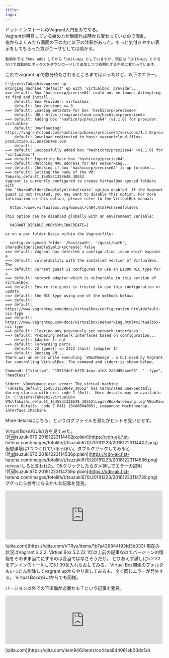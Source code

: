 ```yaml
---
title: 
tags: 
---
```

ドットインストールのVagrant入門をみてやる。  
Vagrantが用意している始め方が動画作成時から変わっていたので混乱。  
後からよくみたら画面の下の方に以下の注釈があった。もっと気付きやすい表示をしてもらった方がユーザとしては助かる。

    
    
    動画中では「box add」してから「init→up」としていますが、現在は「init→up」とするだけで自動的にボックスをダウンロードして追加しつつ初期化する手順に変わっています。

これでvagrant upで数分待たされるところまではいったけど、以下のエラー。

    
    
    C:\Users\Takashi>vagrant up
    Bringing machine 'default' up with 'virtualbox' provider...
    ==> default: Box 'hashicorp/precise64' could not be found. Attempting to find and install...
        default: Box Provider: virtualbox
        default: Box Version: >= 0
    ==> default: Loading metadata for box 'hashicorp/precise64'
        default: URL: https://vagrantcloud.com/hashicorp/precise64
    ==> default: Adding box 'hashicorp/precise64' (v1.1.0) for provider: virtualbox
        default: Downloading: https://vagrantcloud.com/hashicorp/boxes/precise64/versions/1.1.0/providers/virtualbox.box
        default: Download redirected to host: vagrantcloud-files-production.s3.amazonaws.com
        default:
    ==> default: Successfully added box 'hashicorp/precise64' (v1.1.0) for 'virtualbox'!
    ==> default: Importing base box 'hashicorp/precise64'...
    ==> default: Matching MAC address for NAT networking...
    ==> default: Checking if box 'hashicorp/precise64' is up to date...
    ==> default: Setting the name of the VM: Takashi_default_1545531328648_30552
    Vagrant is currently configured to create VirtualBox synced folders with
    the `SharedFoldersEnableSymlinksCreate` option enabled. If the Vagrant
    guest is not trusted, you may want to disable this option. For more
    information on this option, please refer to the VirtualBox manual:
    
      https://www.virtualbox.org/manual/ch04.html#sharedfolders
    
    This option can be disabled globally with an environment variable:
    
      VAGRANT_DISABLE_VBOXSYMLINKCREATE=1
    
    or on a per folder basis within the Vagrantfile:
    
      config.vm.synced_folder '/host/path', '/guest/path', SharedFoldersEnableSymlinksCreate: false
    ==> default: Vagrant has detected a configuration issue which exposes a
    ==> default: vulnerability with the installed version of VirtualBox. The
    ==> default: current guest is configured to use an E1000 NIC type for a
    ==> default: network adapter which is vulnerable in this version of VirtualBox.
    ==> default: Ensure the guest is trusted to use this configuration or update
    ==> default: the NIC type using one of the methods below:
    ==> default:
    ==> default:   https://www.vagrantup.com/docs/virtualbox/configuration.html#default-nic-type
    ==> default:   https://www.vagrantup.com/docs/virtualbox/networking.html#virtualbox-nic-type
    ==> default: Clearing any previously set network interfaces...
    ==> default: Preparing network interfaces based on configuration...
        default: Adapter 1: nat
    ==> default: Forwarding ports...
        default: 22 (guest) => 2222 (host) (adapter 1)
    ==> default: Booting VM...
    There was an error while executing `VBoxManage`, a CLI used by Vagrant
    for controlling VirtualBox. The command and stderr is shown below.
    
    Command: ["startvm", "1551fde7-b270-4eaa-afe8-2a2dd5e4ee93", "--type", "headless"]
    
    Stderr: VBoxManage.exe: error: The virtual machine 'Takashi_default_1545531328648_30552' has terminated unexpectedly during startup with exit code 1 (0x1).  More details may be available in 'C:\Users\Takashi\VirtualBox VMs\Takashi_default_1545531328648_30552\Logs\VBoxHardening.log'VBoxManage.exe: error: Details: code E_FAIL (0x80004005), component MachineWrap, interface IMachine

More detailsはこちら、というログファイルを見たがヒントを見いだせず。

Virtual BoxのGUIの方を見てみた。  
![f:id:tsuzuki670:20181223114402p:plain](https://cdn-ak.f.st-
hatena.com/images/fotolife/t/tsuzuki670/20181223/20181223114402.png)  
仮想環境は1つつくれているっぽい。ダブルクリックしてみると…  
![f:id:tsuzuki670:20181223114536p:plain](https://cdn-ak.f.st-
hatena.com/images/fotolife/t/tsuzuki670/20181223/20181223114536.png)  
reinstallしろと言われた。OKクリックしたらダメ押しでエラーの説明  
![f:id:tsuzuki670:20181223114739p:plain](https://cdn-ak.f.st-
hatena.com/images/fotolife/t/tsuzuki670/20181223/20181223114739.png)  
ググったら参考になるかもな記事を発見。  
<iframe src="https://hatenablog-
parts.com/embed?url=https%3A%2F%2Fqiita.com%2FVTRyo%2Fitems%2F1b7a439844f93fd3b033"
title="[vagrant][windows10]Windows + VirtualBox (+ vagrant) でvagrant
upできなくなったとき - Qiita" class="embed-card embed-webcard" scrolling="no"
frameborder="0" style="display: block; width: 100%; height: 155px; max-width:
500px; margin: 10px
0px;"></iframe>[qiita.com](https://qiita.com/VTRyo/items/1b7a439844f93fd3b033)  
現在の状況はVagrant 2.2.2, Virtual Box 5.2.22  
1年以上前の記事なのでバージョンの情報をそのまま当てにするのは妥当ではなさそうだが。  
とりあえず試しに5.2.22をアンインストールして5.1.30を入れなおしてみる。  
Virtual Box関係のフォルダもいったん削除してvagrant upからやり直してみるも、全く同じエラーが発生する。  
Virtual BoxのGUIからでも同様。

バージョン以外での下準備が必要かも？という記事を発見。  
<iframe src="https://hatenablog-
parts.com/embed?url=https%3A%2F%2Fqiita.com%2Fhein946%2Fitems%2Fcc44aa8d4061eb00dc5d"
title="Win10にVirtualBox+Vagrantを用いた環境構築する為の下準備 - Qiita" class="embed-card
embed-webcard" scrolling="no" frameborder="0" style="display: block; width:
100%; height: 155px; max-width: 500px; margin: 10px
0px;"></iframe>[qiita.com](https://qiita.com/hein946/items/cc44aa8d4061eb00dc5d)